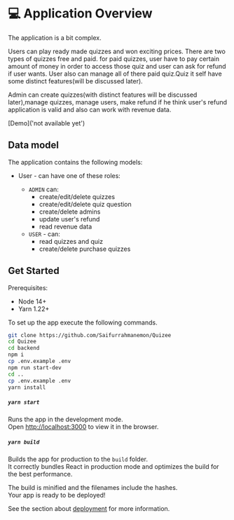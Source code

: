 # 💻 Application Overview

The application is a bit complex.

Users can play ready made quizzes and won exciting prices. There are two types of quizzes free and paid. for paid quizzes, user have to pay certain amount of money in order to access those quiz and user can ask for refund if user wants. User also can manage all of there paid quiz.Quiz it self have some distinct features(will be discussed later).

Admin can create quizzes(with distinct features will be discussed later),manage quizzes, manage users, make refund if he think user's refund application is valid and also can work with revenue data.

[Demo]('not available yet')

## Data model

The application contains the following models:

- User - can have one of these roles:

  - `ADMIN` can:
    - create/edit/delete quizzes
    - create/edit/delete quiz question
    - create/delete admins
    - update user's refund
    - read revenue data
  - `USER` - can:
    - read quizzes and quiz
    - create/delete purchase quizzes

## Get Started

Prerequisites:

- Node 14+
- Yarn 1.22+

To set up the app execute the following commands.

```bash
git clone https://github.com/Saifurrahmanemon/Quizee
cd Quizee
cd backend
npm i
cp .env.example .env
npm run start-dev
cd ..
cp .env.example .env
yarn install
```

##### `yarn start`

Runs the app in the development mode.\
Open [http://localhost:3000](http://localhost:3000) to view it in the browser.

##### `yarn build`

Builds the app for production to the `build` folder.\
It correctly bundles React in production mode and optimizes the build for the best performance.

The build is minified and the filenames include the hashes.\
Your app is ready to be deployed!

See the section about [deployment](https://facebook.github.io/create-react-app/docs/deployment) for more information.
